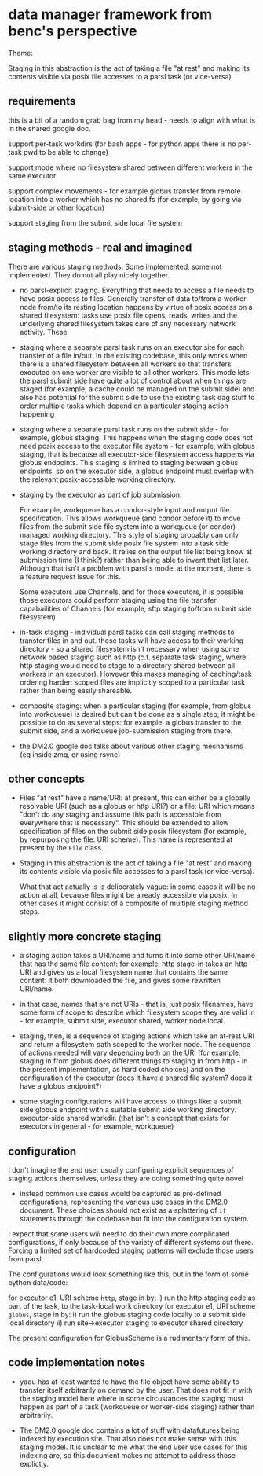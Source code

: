 # data manager framework from benc's perspective

Theme:

Staging in this abstraction is the act of taking a file "at rest"
and making its contents visible via posix file accesses to a parsl task
(or vice-versa)

## requirements

this is a bit of a random grab bag from my head - needs to align with what
is in the shared google doc.

support per-task workdirs (for bash apps - for python apps there is no
per-task pwd to be able to change)

support mode where no filesystem shared between different workers in
the same executor

support complex movements - for example globus transfer from remote location
into a worker which has no shared fs (for example, by going via submit-side
or other location)

support staging from the submit side local file system

## staging methods - real and imagined

There are various staging methods. Some implemented, some not implemented. 
They do not all play nicely together.

- no parsl-explicit staging. Everything that needs to access a file needs
  to have posix access to files. Generally transfer of data to/from a worker
  node from/to its resting location happens by virtue of posix access on
  a shared filesystem: tasks use posix file opens, reads, writes and the
  underlying shared filesystem takes care of any necessary network activity.
  These

- staging where a separate parsl task runs on an executor site for each
  transfer of a file in/out.
  In the existing codebase, this only works when
  there is a shared filesystem between all workers so that transfers executed
  on one worker are visible to all other workers.
  This mode lets the parsl submit side have quite a lot of control about
  when things are staged (for example, a cache could be managed on the submit
  side) and also has potential for the submit side to use the existing
  task dag stuff to order multiple tasks which depend on a particular staging
  action happening

- staging where a separate parsl task runs on the submit side - for example,
  globus staging. This happens when the staging code does not need posix
  access to the executor file system - for example, with globus staging,
  that is because all executor-side filesystem access happens via globus
  endpoints. This staging is limited to staging between globus endpoints,
  so on the executor side, a globus endpoint must overlap with the relevant
  posix-accessible working directory.

- staging by the executor as part of job submission.

  For example,
  workqueue has a condor-style input and output file specification. This
  allows workqueue (and condor before it) to move files from the submit side
  file system into a workqueue (or condor) managed working directory.
  This style of staging probably can only stage files from the submit side
  posix file system into a task side working directory and back. It relies
  on the output file list being know at submission time (I think?) rather than
  being able to invent that list later. Although that isn't a problem with
  parsl's model at the moment, there is a feature request issue for this.

  Some executors use Channels, and for those executors, it is possible those
  executors could perform staging using the file transfer capabailities of
  Channels (for example, sftp staging to/from submit side filesystem)

- in-task staging - individual parsl tasks can call staging methods to
  transfer files in and out. those tasks will have access to their working
  directory - so a shared filesystem isn't necessary when using some network
  based staging such as http (c.f. separate task staging, where http staging
  would need to stage to a directory shared between all workers in an
  executor). However this makes managing of caching/task ordering harder:
  scoped files are implicitly scoped to a particular task rather than being
  easily shareable.

- composite staging: when a particular staging (for example, from globus
  into workqueue) is desired but can't be done as a single step, it might
  be possible to do as several steps: for example, a globus transfer to
  the submit side, and a workqueue job-submission staging from there.

- the DM2.0 google doc talks about various other staging mechanisms
  (eg inside zmq, or using rsync)

## other concepts

- Files "at rest" have a name/URI: at present, this can either be a
  globally resolvable URI (such as a globus or http URI?) or a file: URI which
  means "don't do any staging and assume this path is accessible from
  everywhere that is necessary". This should be extended to allow specification
  of files on the submit side posix filesystem (for example, by repurposing the
  file: URI scheme). This name is represented at present by the `File` class.

- Staging in this abstraction is the act of taking a file "at rest"
  and making its contents visible via posix file accesses to a parsl task
  (or vice-versa).

  What that act actually is is deliberately vague: in some cases it will be
  no action at all, because files might be already accessible via posix.
  In other cases it might consist of a composite of multiple staging
  method steps.

## slightly more concrete staging

- a staging action takes a URI/name and turns it into some other URI/name
  that has the same file content: for example, http stage-in takes an
  http URI and gives us a local filesystem name that contains the same
  content: it both downloaded the file, and gives some rewritten URI/name.

- in that case, names that are not URIs - that is, just posix filenames,
  have some form of scope to describe which filesystem scope they are
  valid in - for example, submit side, executor shared, worker node local.

- staging, then, is a sequence of staging actions which take an at-rest
  URI and return a filesystem path scoped to the worker node.
  The sequence of actions needed will vary depending both on the URI
  (for example, staging in from globus does different things to staging
  in from http - in the present implementation, as hard coded choices)
  and on the configuration of the executor (does it have a shared file
  system? does it have a globus endpoint?)

- some staging configurations will have access to things like: a submit side
  globus endpoint with a suitable submit side working directory.
  executor-side shared workdir. (that isn't a concept that exists for
  executors in general - for example, workqueue)

## configuration

I don't imagine the end user usually configuring explicit sequences of
staging actions themselves, unless they are doing something quite novel
- instead common use cases would be captured as pre-defined configurations,
representing the various use cases in the DM2.0 document. These choices
should not exist as a splattering of `if` statements through the codebase
but fit into the configuration system.

I expect that some users *will* need to do their own more complicated
configurations, if only because of the variety of different systems out there.
Forcing a limited set of hardcoded staging patterns will exclude those
users from parsl.

The configurations would look something like this, but in the form of
some python data/code:

  for executor e1, URI scheme `http`,  stage in by:
       i) run the http staging code as part of the task, to the task-local
          work directory
  for executor e1, URI scheme `globus`, stage in by:
       i) run the globus staging code locally to a submit side local directory
      ii) run site->executor staging to executor shared directory

The present configuration for GlobusScheme is a rudimentary form of this.

## code implementation notes

- yadu has at least wanted to have the file object have some ability to
  transfer itself arbitrarily on demand by the user. That does not fit in
  with the staging model here where in some circustances the staging
  must happen as part of a task (workqueue or worker-side staging) rather
  than arbitrarily.

- The DM2.0 google doc contains a lot of stuff with datafutures being
  indexed by execution site. That also does not make sense with this staging
  model.
  It is unclear to me what the end user use cases for this indexing are, so
  this document makes no attempt to address those explictly.

